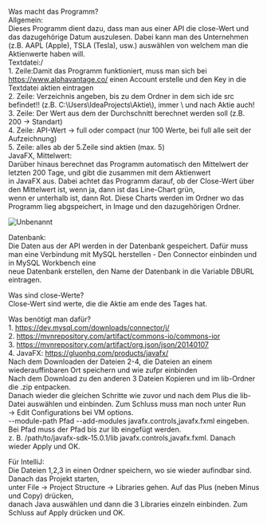 Was macht das Programm?</br>
Allgemein:</br>
	Dieses Programm dient dazu, dass man aus einer API die close-Wert und das dazugehörige Datum auszulesen. 
	Dabei kann man des Unternehmen (z.B. AAPL (Apple), TSLA (Tesla), usw.) auswählen von welchem man die Aktienwerte haben will. </br>
Textdatei:/</br>
	1. Zeile:Damit das Programm funktioniert, muss man sich bei https://www.alphavantage.co/ einen Account erstelle und den Key in die Textdatei aktien eintragen </br>
	2. Zeile: Verzeichnis angeben, bis zu dem Ordner in dem sich ide src befindet!! (z.B. C:\\Users\\IdeaProjects\\Aktie\\), immer \\ und nach Aktie auch!</br>
	3. Zeile: Der Wert aus dem der Durchschnitt berechnet werden soll (z.B. 200 -> Standart)</br>
	4. Zeile: API-Wert -> full oder compact (nur 100 Werte, bei full alle seit der Aufzeichnung)</br>
	5. Zeile: alles ab der 5.Zeile sind aktien (max. 5)</br>
JavaFX, Mittelwert:</br>
	Darüber hinaus berechnet das Programm automatisch den Mittelwert der letzten 200 Tage, und gibt die zusammen mit dem Aktienwert </br>
	in JavaFX aus. Dabei achtet das Programm darauf, ob der Close-Wert über den Mittelwert ist, wenn ja, dann ist das Line-Chart grün,</br>
	wenn er unterhalb ist, dann Rot. Diese Charts werden im Ordner wo das Programm lieg abgspeichert, in Image und den dazugehörigen Ordner.</br>
	
![Unbenannt](https://user-images.githubusercontent.com/59961104/105870063-2c053900-5ff8-11eb-919a-6a57a12e78dd.PNG)

Datenbank:</br>
	Die Daten aus der API werden in der Datenbank gespeichert. Dafür muss man eine Verbindung mit MySQL herstellen - Den Connector einbinden und in MySQL Workbench eine</br>         neue Datenbank erstellen, den Name der Datenbank in die Variable DBURL eintragen.  </br>

Was sind close-Werte?</br>
	Close-Wert sind werte, die die Aktie am ende des Tages hat.</br>

Was benötigt man dafür?</br>
	1. https://dev.mysql.com/downloads/connector/j/</br>
	2. https://mvnrepository.com/artifact/commons-io/commons-ior</br>
	3. https://mvnrepository.com/artifact/org.json/json/20140107</br>
	4. JavaFX: https://gluonhq.com/products/javafx/</br>
		Nach dem Downloaden der Dateien 2-4, die Dateien an einem wiederauffinbaren Ort speichern und wie zufpr einbinden</br>
		Nach dem Download zu den anderen 3 Dateien Kopieren und im lib-Ordner die .zip entpacken.</br>
		Danach wieder die gleichen Schritte wie zuvor und nach dem Plus die lib-Datei auswählen und einbinden. Zum Schluss muss man noch unter Run</br> -> Edit 			Configurations bei VM options.</br>
		--module-path Pfad --add-modules javafx.controls,javafx.fxml   eingeben. Bei Pfad muss der Pfad bis zur lib eingefügt werden.</br>
		z. B. /path/to/javafx-sdk-15.0.1/lib javafx.controls,javafx.fxml. Danach wieder Apply und OK.</br>

Für IntelliJ: </br>
	Die Dateien 1,2,3 in einen Ordner speichern, wo sie wieder aufindbar sind. Danach das Projekt starten, </br>
	unter File -> Project Structure -> Libraries gehen. Auf das Plus (neben Minus und Copy) drücken, </br>
	danach Java auswählen und dann die 3 Libraries einzeln einbinden. Zum Schluss auf Apply drücken und OK.</br>

